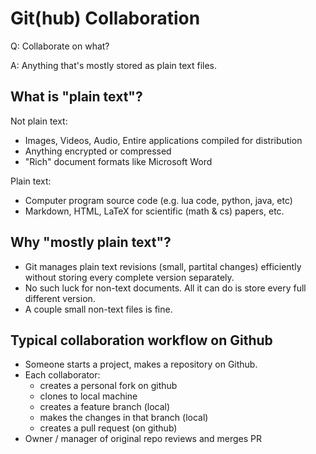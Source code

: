 # Git(hub) Collaboration

Q: Collaborate on what?

A: Anything that's mostly stored as plain text files.

## What is "plain text"?

Not plain text:

- Images, Videos, Audio, Entire applications compiled
  for distribution
- Anything encrypted or compressed
- "Rich" document formats like Microsoft Word

Plain text:

- Computer program source code (e.g. lua code, python, java, etc)
- Markdown, HTML, LaTeX for scientific (math & cs) papers, etc.

## Why "mostly plain text"?

- Git manages plain text revisions (small, partital changes) efficiently
  without storing every complete version separately.
- No such luck for non-text documents. All it can do is store every full
  different version.
- A couple small non-text files is fine.

## Typical collaboration workflow on Github

- Someone starts a project, makes a repository on Github.
- Each collaborator:
  - creates a personal fork on github
  - clones to local machine
  - creates a feature branch (local)
  - makes the changes in that branch (local)
  - creates a pull request (on github)
- Owner / manager of original repo reviews and merges PR


